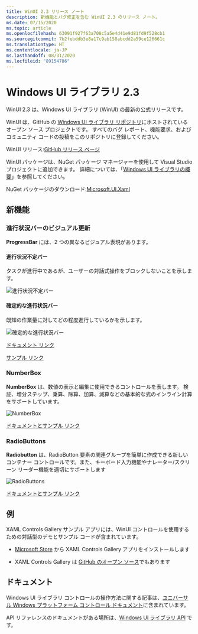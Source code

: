 ```yaml
---
title: WinUI 2.3 リリース ノート
description: 新機能とバグ修正を含む WinUI 2.3 のリリース ノート。
ms.date: 07/15/2020
ms.topic: article
ms.openlocfilehash: 63091f927f63a708c5a5e4d41e9d81fd9f528cb1
ms.sourcegitcommit: 7b2febddb3e8a17c9ab158abcdd2a59ce126661c
ms.translationtype: HT
ms.contentlocale: ja-JP
ms.lasthandoff: 08/31/2020
ms.locfileid: "89154786"
---
```

# <a name="windows-ui-library-23"></a>Windows UI ライブラリ 2.3

WinUI 2.3 は、Windows UI ライブラリ (WinUI) の最新の公式リリースです。

WinUI は、GitHub の [Windows UI ライブラリ リポジトリ](https://aka.ms/winui)にホストされているオープン ソース プロジェクトです。 すべてのバグ レポート、機能要求、およびコミュニティ コードの投稿をこのリポジトリに登録してください。

WinUI リリース:[GitHub リリース ページ](https://github.com/microsoft/microsoft-ui-xaml/releases)

WinUI パッケージは、NuGet パッケージ マネージャーを使用して Visual Studio プロジェクトに追加できます。 詳細については、「[Windows UI ライブラリの概要](../getting-started.md)」を参照してください。

NuGet パッケージのダウンロード:[Microsoft.UI.Xaml](https://www.nuget.org/packages/Microsoft.UI.Xaml)

## <a name="new-features"></a>新機能

### <a name="progress-bar-visual-refresh"></a>進行状況バーのビジュアル更新

**ProgressBar** には、2 つの異なるビジュアル表現があります。

#### <a name="indeterminate-progress-bar"></a>進行状況不定バー

タスクが進行中であるが、ユーザーの対話式操作をブロックしないことを示します。

![進行状況不定バー](../images/IndeterminateProgressBar.gif)

#### <a name="determinate-progress-bar"></a>確定的な進行状況バー

既知の作業量に対してどの程度進行しているかを示します。 

![確定的な進行状況バー](../images/DeterminateProgressBar.gif)

[ドキュメント リンク](/windows/uwp/design/controls-and-patterns/progress-controls)

[サンプル リンク](/windows/uwp/design/controls-and-patterns/progress-controls#examples)

### <a name="numberbox"></a>NumberBox

**NumberBox** は、数値の表示と編集に使用できるコントロールを表します。 検証、増分ステップ、乗算、除算、加算、減算などの基本的な式のインライン計算をサポートしています。

![NumberBox](../images/NumberBoxGif.gif)

[ドキュメントとサンプル リンク](/windows/uwp/design/controls-and-patterns/number-box)

### <a name="radiobuttons"></a>RadioButtons

**Radiobutton** は、RadioButton 要素の関連グループを簡単に作成できる新しいコンテナー コントロールです。また、キーボード入力機能やナレーター/スクリーン リーダー機能を適切にサポートします

![RadioButtons](../images/RadioButtons.png)

[ドキュメントとサンプル リンク](https://github.com/microsoft/microsoft-ui-xaml-specs/blob/c8d3d3668af546091656dfc37436b13cd062f52d/active/radiobuttons/RadioButtons_Spec.md)

## <a name="examples"></a>例

XAML Controls Gallery サンプル アプリには、WinUI コントロールを使用するための対話型のデモとサンプル コードが含まれています。

* [Microsoft Store](
https://www.microsoft.com/p/xaml-controls-gallery/9msvh128x2zt) から XAML Controls Gallery アプリをインストールします

* XAML Controls Gallery は [GitHub のオープン ソース](
https://github.com/Microsoft/Xaml-Controls-Gallery)でもあります

## <a name="documentation"></a>ドキュメント

Windows UI ライブラリ コントロールの操作方法に関する記事は、[ユニバーサル Windows プラットフォーム コントロール ドキュメント](/windows/uwp/design/controls-and-patterns/)に含まれています。

API リファレンスのドキュメントがある場所は、[Windows UI ライブラリ API](/uwp/api/overview/winui/) です。